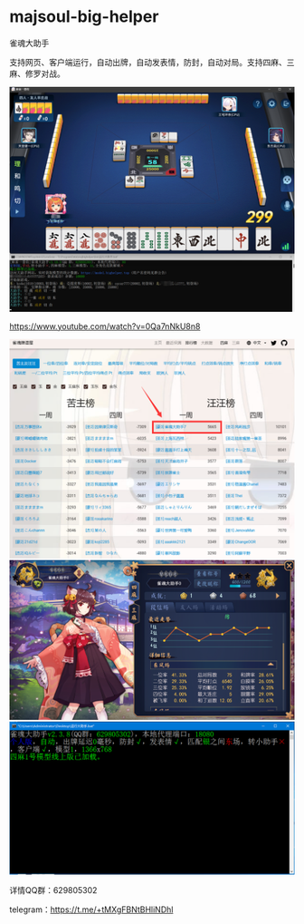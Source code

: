 # majsoul-big-helper
雀魂大助手

支持网页、客户端运行，自动出牌，自动发表情，防封，自动对局。支持四麻、三麻、修罗对战。

![现已支持麻雀一番街](一番街.png)

https://www.youtube.com/watch?v=0Qa7nNkU8n8

![周榜第一](model7.png)
![启动截图](大助手0雀杰1.png)
![启动截图](大助手启动截图.png)


详情QQ群：629805302  

telegram：https://t.me/+tMXgFBNtBHliNDhl
